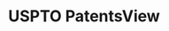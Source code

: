 ---
bigquery: https://console.cloud.google.com/bigquery?p=patents-public-data&d=patentsview&page=dataset
citation: Attribution should be given to PatentsView for use, distribution, or derivative
  works.
code: https://github.com/CSSIP-AIR/PatentsView-Code-Snippets/
contributors: USPTO
cost: None
description: 'PatentsView includes US patent data including raw data (summaries, applications,
  pregrant applications), disambugations of inventors and assignees, and inventor
  gender estimates.  Also foreign priority data, # of figures and sheets, and government
  interest statements.'
documentation: https://patentsview.org/query/builder-faqs
last_edit: Mon, 04 Apr 2022 19:02:57 GMT
location: https://patentsview.org/
maintained_by: USPTO
record_creation_timestamp: 12/2/2020 17:20:46
schema_fields: '[''section_id'', ''disamb_assignee_id_20200630'', ''date'', ''exemplary'',
  ''group'', ''rawlocation_id'', ''disamb_assignee_id_20181127'', ''main_group'',
  ''num'', ''level_one'', ''lname'', ''term_grant'', ''disamb_inventor_id_20191008'',
  ''level_two'', ''disamb_inventor_id_20170808'', ''disamb_assignee_id_20200929'',
  ''term_extension'', ''classification_data_source'', ''num_figures'', ''disamb_inventor_id_20200331'',
  ''_102_date'', ''latin_name'', ''patent_id'', ''organization_id'', ''citation_id'',
  ''action_date'', ''rule_47'', ''disamb_inventor_id_20190312'', ''disamb_assignee_id_20191008'',
  ''deceased'', ''term_disclaimer'', ''field_title'', ''applicant_type'', ''filename'',
  ''disamb_inventor_id_20170307'', ''level_three'', ''ipc_version_indicator'', ''reldocno'',
  ''rel_id'', ''type'', ''classification_level'', ''f102_date'', ''disamb_inventor_id_20201229'',
  ''organization'', ''variety'', ''disamb_assignee_id_20200331'', ''country_transformed'',
  ''inventor_id'', ''disamb_inventor_id_20200929'', ''title'', ''disamb_inventor_id_20200630'',
  ''gi_statement'', ''classification_value'', ''attribution_status'', ''abstract'',
  ''field_id'', ''disamb_inventor_id_20181127'', ''longitude'', ''symbol_position'',
  ''subsection_id'', ''fname'', ''disamb_assignee_id_20191231'', ''contract_award_number'',
  ''num_sheets'', ''num_claims'', ''male_flag'', ''county_fips'', ''latlong'', ''disamb_assignee_id_20190312'',
  ''name'', ''state_fips'', ''lapse_of_patent'', ''subcategory_id'', ''doctype'',
  ''status'', ''number'', ''county'', ''doc_type'', ''disamb_inventor_id_20180528'',
  ''section'', ''location_id'', ''relkind'', ''lawyer_id'', ''sequence'', ''group_id'',
  ''latitude'', ''designation'', ''category_id'', ''disamb_inventor_id_20171003'',
  ''mainclass_id'', ''disamb_inventor_id_20190820'', ''id'', ''classification_status'',
  ''length'', ''publication_number'', ''disamb_inventor_id_20171226'', ''role'', ''city'',
  ''state'', ''series_code'', ''ipc_class'', ''subgroup'', ''f371_date'', ''disamb_assignee_id_20190820'',
  ''subgroup_id'', ''disclaimer_date'', ''subclass_id'', ''application_id'', ''name_first'',
  ''dependent'', ''uuid'', ''country'', ''text'', ''rawinventor_id'', ''sector_title'',
  ''rawassignee_id'', ''name_last'', ''disamb_inventor_id_20191231'', ''male'', ''kind'',
  ''subclass'', ''_371_date'', ''withdrawn'', ''category'', ''assignee_id'']'
shortname: patentsview
tags:
- disambiguation
- United States
- gender
terms_of_use: Creative Commons Attribution 4.0 International License.
timeframe: 1963-1999
title: USPTO PatentsView
uuid: cf1780b1-e265-4e49-8d1d-83b9cfe0fd9a
---